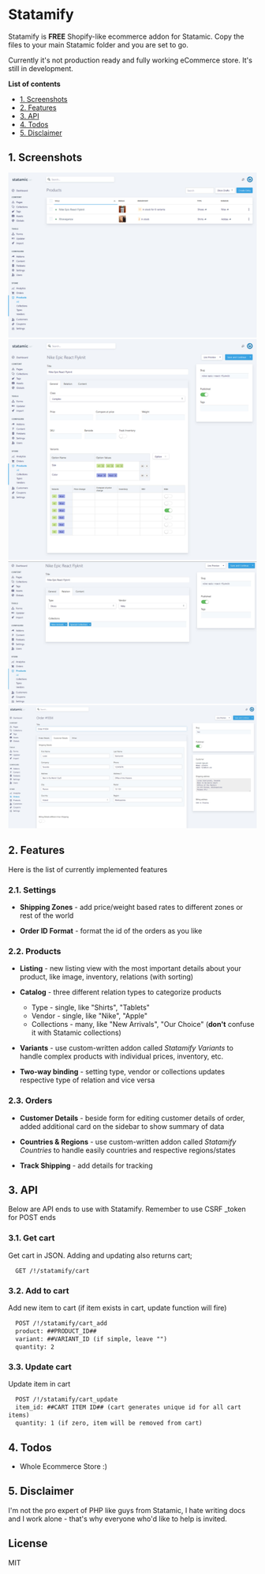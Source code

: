 # Statamify

Statamify is **FREE** Shopify-like ecommerce addon for Statamic. Copy the files to your main Statamic folder and you are set to go.

Currently it's not production ready and fully working eCommerce store. It's still in development.

**List of contents**
- [1. Screenshots](#screenshots)
- [2. Features](#features)
- [3. API](#api)
- [4. Todos](#todos)
- [5. Disclaimer](#disclaimer)

<a name="screenshots"></a>
## 1. Screenshots
![All products](/screenshot-products.jpg?raw=true "All products")
![General Settings for Product](/screenshot-product-new-general.jpg?raw=true "General Settings for Product")
![Relation Settings for Product](/screenshot-product-new-relation.jpg?raw=true "Relation Settings for Product")
![Order view](/order-view.jpg?raw=true "Order view")

<a name="features"></a>
## 2. Features
Here is the list of currently implemented features

### 2.1. Settings
- **Shipping Zones** - add price/weight based rates to different zones or rest of the world

- **Order ID Format** - format the id of the orders as you like

### 2.2. Products
- **Listing** - new listing view with the most important details about your product, like image, inventory, relations (with sorting)

- **Catalog** - three different relation types to categorize products
  - Type - single, like "Shirts", "Tablets"
  - Vendor - single, like "Nike", "Apple"
  - Collections - many, like "New Arrivals", "Our Choice" (**don't** confuse it with Statamic collections)

- **Variants** - use custom-written addon called *Statamify Variants* to handle complex products with individual prices, inventory, etc.

- **Two-way binding** - setting type, vendor or collections updates respective type of relation and vice versa

### 2.3. Orders
- **Customer Details** - beside form for editing customer details of order, added additional card on the sidebar to show summary of data

- **Countries & Regions** - use custom-written addon called *Statamify Countries* to handle easily countries and respective regions/states

- **Track Shipping** - add details for tracking

<a name="api"></a>
## 3. API
Below are API ends to use with Statamify. Remember to use CSRF _token for POST ends

### 3.1. Get cart
Get cart in JSON. Adding and updating also returns cart;

```
  GET /!/statamify/cart
```

### 3.2. Add to cart
Add new item to cart (if item exists in cart, update function will fire)

```
  POST /!/statamify/cart_add
  product: ##PRODUCT_ID##
  variant: ##VARIANT_ID (if simple, leave "")
  quantity: 2
```

### 3.3. Update cart
Update item in cart

```
  POST /!/statamify/cart_update
  item_id: ##CART ITEM ID## (cart generates unique id for all cart items)
  quantity: 1 (if zero, item will be removed from cart)
```

<a name="todos"></a>
## 4. Todos

 - Whole Ecommerce Store :)

<a name="disclaimer"></a>
## 5. Disclaimer
I'm not the pro expert of PHP like guys from Statamic, I hate writing docs and I work alone - that's why everyone who'd like to help is invited.

License
----

MIT
